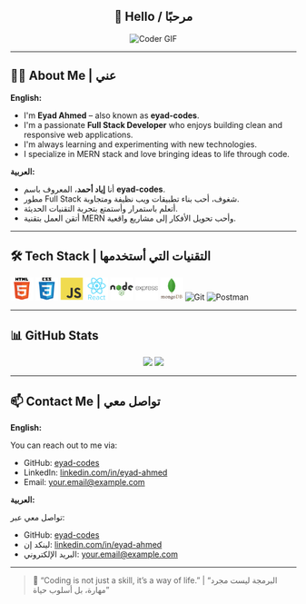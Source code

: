 <h2 align="center">
  👋 Hello / مرحبًا
</h2>

<p align="center">
  <img src="https://media.giphy.com/media/SWoSkN6DxTszqIKEqv/giphy.gif" alt="Coder GIF" width="500" />
</p>

---

## 👨‍💻 About Me | عني

**English:**

- I'm **Eyad Ahmed** – also known as **eyad-codes**.
- I'm a passionate **Full Stack Developer** who enjoys building clean and responsive web applications.
- I'm always learning and experimenting with new technologies.
- I specialize in MERN stack and love bringing ideas to life through code.

**العربية:**

- أنا **إياد أحمد**، المعروف باسم **eyad-codes**.
- مطور Full Stack شغوف، أحب بناء تطبيقات ويب نظيفة ومتجاوبة.
- أتعلم باستمرار وأستمتع بتجربة التقنيات الحديثة.
- أتقن العمل بتقنية MERN وأحب تحويل الأفكار إلى مشاريع واقعية.

---

## 🛠 Tech Stack | التقنيات التي أستخدمها

<p align="left">
  <img src="https://raw.githubusercontent.com/devicons/devicon/master/icons/html5/html5-original-wordmark.svg" width="40" alt="HTML" />
  <img src="https://raw.githubusercontent.com/devicons/devicon/master/icons/css3/css3-original-wordmark.svg" width="40" alt="CSS" />
  <img src="https://raw.githubusercontent.com/devicons/devicon/master/icons/javascript/javascript-original.svg" width="40" alt="JavaScript" />
  <img src="https://raw.githubusercontent.com/devicons/devicon/master/icons/react/react-original-wordmark.svg" width="40" alt="React" />
  <img src="https://raw.githubusercontent.com/devicons/devicon/master/icons/nodejs/nodejs-original-wordmark.svg" width="40" alt="Node.js" />
  <img src="https://raw.githubusercontent.com/devicons/devicon/master/icons/express/express-original-wordmark.svg" width="40" alt="Express.js" />
  <img src="https://raw.githubusercontent.com/devicons/devicon/master/icons/mongodb/mongodb-original-wordmark.svg" width="40" alt="MongoDB" />
  <img src="https://www.vectorlogo.zone/logos/git-scm/git-scm-icon.svg" width="40" alt="Git" />
  <img src="https://www.vectorlogo.zone/logos/getpostman/getpostman-icon.svg" width="40" alt="Postman" />
</p>

---

## 📊 GitHub Stats

<p align="center">
  <img src="https://github-readme-stats.vercel.app/api?username=eyad-codes&show_icons=true&theme=radical" width="48%" />
  <img src="https://github-readme-streak-stats.herokuapp.com/?user=eyad-codes&theme=radical" width="48%" />
</p>

---

## 📫 Contact Me | تواصل معي

**English:**

You can reach out to me via:

- GitHub: [eyad-codes](https://github.com/eyad-codes)
- LinkedIn: [linkedin.com/in/eyad-ahmed](https://linkedin.com/in/eyad-ahmed)
- Email: your.email@example.com

**العربية:**

تواصل معي عبر:

- GitHub: [eyad-codes](https://github.com/eyad-codes)
- لينكد إن: [linkedin.com/in/eyad-ahmed](https://linkedin.com/in/eyad-ahmed)
- البريد الإلكتروني: your.email@example.com

---

> 🚀 “Coding is not just a skill, it’s a way of life.” | “البرمجة ليست مجرد مهارة، بل أسلوب حياة”
